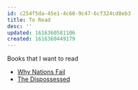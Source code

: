 ```yaml
---
id: c254f5da-45e1-4c60-9c47-6cf324cd8eb3
title: To Read
desc: ''
updated: 1616360581106
created: 1616360449179
---
```


Books that I want to read

* [Why Nations Fail](https://en.wikipedia.org/wiki/Why_Nations_Fail)
* [The Dispossessed](https://en.wikipedia.org/wiki/The_Dispossessed)
